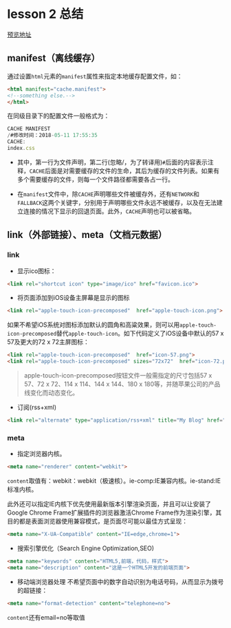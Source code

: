 # lesson 2 总结
[预览地址](http://htmlpreview.github.io/?https://github.com/rocwangv/html5-learning/blob/master/lesson2/index.html)

## manifest（离线缓存）

通过设置`html`元素的`manifest`属性来指定本地缓存配置文件，如：

```html
<html manifest="cache.manifest">
<!--something else.-->
</html>
```
在同级目录下的配置文件一般格式为：

```js
CACHE MANIFEST
/#修改时间：2018-05-11 17:55:35
CACHE:
index.css
```
* 其中，第一行为文件声明，第二行(忽略/，为了转译用)`#`后面的内容表示注释，`CACHE`后面是对需要缓存的文件的生命，其后为缓存的文件列表。如果有多个需要缓存的文件，则每一个文件路径都需要各占一行。

* 在`manifest`文件中，除`CACHE`声明哪些文件被缓存外，还有`NETWORK`和`FALLBACK`这两个关键字，分别用于声明哪些文件永远不被缓存，以及在无法建立连接的情况下显示的回退页面。此外，`CACHE`声明也可以被省略。

## link（外部链接）、meta（文档元数据）

### link

* 显示ico图标：

```html
<link rel="shortcut icon" type="image/ico" href="favicon.ico"> 
```
* 将页面添加到iOS设备主屏幕是显示的图标

```html
<link rel="apple-touch-icon-precomposed"  href="apple-touch-icon.png">
```
如果不希望iOS系统对图标添加默认的圆角和高粱效果，则可以用`apple-touch-icon-precomposed`替代`apple-touch-icon`。如下代码定义了iOS设备中默认的57 x 57及更大的72 x 72主屏图标：

```html
<link rel="apple-touch-icon-precomposed"  href="icon-57.png">
<link rel="apple-touch-icon-precomposed" sizes="72x72"  href="icon-72.png">
```
> apple-touch-icon-precomposed按钮文件一般需指定的尺寸包括57 x 57、72 x 72、114 x 114、144 x 144、180 x 180等，并随苹果公司的产品线变化而动态变化。

* 订阅(rss+xml)

```html
<link rel="alternate" type="application/rss+xml" title="My Blog" href="rss.xml">
```

### meta

* 指定浏览器内核。

```html
<meta name="renderer" content="webkit"> 
```
`content`取值有：webkit：webkit（极速核）。ie-comp:IE兼容内核。ie-stand:IE标准内核。

此外还可以指定IE内核下优先使用最新版本引擎渲染页面，并且可以让安装了Google Chrome Frame扩展插件的浏览器激活Chrome Frame作为渲染引擎，其目的都是表面浏览器使用兼容模式，是页面尽可能以最佳方式呈现：

```html
<meta name="X-UA-Compatible" content="IE=edge,chrome=1"> 
```
* 搜索引擎优化（Search Engine Optimization,SEO)

```html
<meta name="keywords" content="HTML5,前端，代码，样式"> 
<meta name="description" content="这是一个HTML5开发的前端页面"> 
```

* 移动端浏览器处理
不希望页面中的数字自动识别为电话号码，从而显示为拨号的超链接：

```html
<meta name="format-detection" content="telephone=no"> 
```
`content`还有email=no等取值

